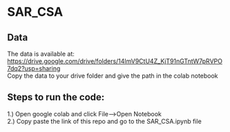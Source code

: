 # SAR_CSA

## Data
The data is available at: https://drive.google.com/drive/folders/14lmV9CtU4Z_KjT91nGTntW7pRVPO7dq2?usp=sharing  
Copy the data to your drive folder and give the path in the colab notebook

## Steps to run the code:
1.) Open google colab and click File-->Open Notebook  
2.) Copy paste the link of this repo and go to the SAR_CSA.ipynb file  
